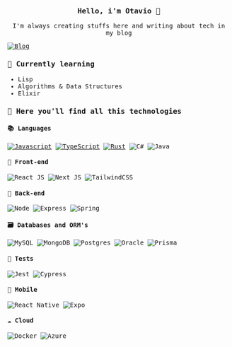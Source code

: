 <samp>
  <div align="center"> 
    <h3> Hello, i'm Otavio 👋 </h3>
    <p> I'm always creating stuffs here and writing about tech in my blog </p>
  </div>

  [![Blog](https://img.shields.io/badge/Website-blog.ocarmo.dev-blue?style=flat-square)](https://blog.ocarmo.dev)


  ### 🌱 Currently learning

  - Lisp
  - Algorithms & Data Structures
  - Elixir

  ### 🚀 Here you'll find all this technologies

  #### 📚 Languages
  [![Javascript](https://img.shields.io/badge/JAVASCRIPT-323330?style=for-the-badge&logo=javascript)](https://developer.mozilla.org/pt-BR/docs/Web/JavaScript)
  [![TypeScript](https://img.shields.io/badge/TypeScript-007ACC?style=for-the-badge&logo=typescript&logoColor=white)](https://typescriptlang.org)
  [![Rust](https://img.shields.io/badge/RUST-323330?style=for-the-badge&logo=rust)](https://www.rust-lang.org/pt-BR)
  ![C#](https://img.shields.io/badge/c%23-%23239120.svg?style=for-the-badge&logo=c-sharp&logoColor=white)
  ![Java](https://img.shields.io/badge/java-%23ED8B00.svg?style=for-the-badge&logo=openjdk&logoColor=white)

  #### 👀 Front-end
  ![React JS](https://img.shields.io/badge/React-20232A?style=for-the-badge&logo=react&logoColor=61DAFB)
  ![Next JS](https://img.shields.io/badge/Next-black?style=for-the-badge&logo=next.js&logoColor=white)
  ![TailwindCSS](https://img.shields.io/badge/tailwindcss-%2338B2AC.svg?style=for-the-badge&logo=tailwind-css&logoColor=white)

  #### 🧠 Back-end
  ![Node](https://img.shields.io/badge/Node.js-43853D?style=for-the-badge&logo=node.js&logoColor=white)
  ![Express](https://img.shields.io/badge/express-000000?style=for-the-badge&logo=express&logoColor=white)
  ![Spring](https://img.shields.io/badge/spring-%236DB33F.svg?style=for-the-badge&logo=spring&logoColor=white)

  #### 🗃️ Databases and ORM's
  ![MySQL](https://img.shields.io/badge/mysql-%2300f.svg?style=for-the-badge&logo=mysql&logoColor=white)
  ![MongoDB](https://img.shields.io/badge/MongoDB-%234ea94b.svg?style=for-the-badge&logo=mongodb&logoColor=white)
  ![Postgres](https://img.shields.io/badge/postgres-%23316192.svg?style=for-the-badge&logo=postgresql&logoColor=white)
  ![Oracle](https://img.shields.io/badge/Oracle-F80000?style=for-the-badge&logo=oracle&logoColor=white)
  ![Prisma](https://img.shields.io/badge/Prisma-3982CE?style=for-the-badge&logo=Prisma&logoColor=white)

  #### 📃 Tests
  ![Jest](https://img.shields.io/badge/-jest-%23C21325?style=for-the-badge&logo=jest&logoColor=white)
  ![Cypress](https://img.shields.io/badge/-cypress-%23E5E5E5?style=for-the-badge&logo=cypress&logoColor=058a5e)

  #### 📱 Mobile
  ![React Native](https://img.shields.io/badge/react_native-%2320232a.svg?style=for-the-badge&logo=react&logoColor=%2361DAFB)
  ![Expo](https://img.shields.io/badge/expo-1C1E24?style=for-the-badge&logo=expo&logoColor=#D04A37)

  #### ☁ Cloud
  ![Docker](https://img.shields.io/badge/docker-%230db7ed.svg?style=for-the-badge&logo=docker&logoColor=white)
  ![Azure](https://img.shields.io/badge/azure-%230072C6.svg?style=for-the-badge&logo=microsoftazure&logoColor=white)
</samp>
